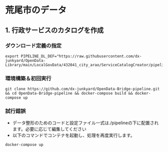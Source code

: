 # 荒尾市のデータ

## 1. 行政サービスのカタログを作成
### ダウンロード定義の指定
```
export PIPELINE_DL_DEF="https://raw.githubusercontent.com/dx-junkyard/OpenData-Library/main/LocalGovData/432041_city_arao/ServiceCatalogCreator/pipeline_download.json"
```

### 環境構築＆初回実行
```
git clone https://github.com/dx-junkyard/OpenData-Bridge-pipeline.git && cd OpenData-Bridge-pipeline && docker-compose build && docker-compose up
```

### 試行錯誤
- データ整形のためのコードと設定ファイル一式は./pipelineの下に配置されます。必要に応じて編集してください
- 以下のコマンドでコンテナを起動し、処理を再度実行します。
```
docker-compose up
```


